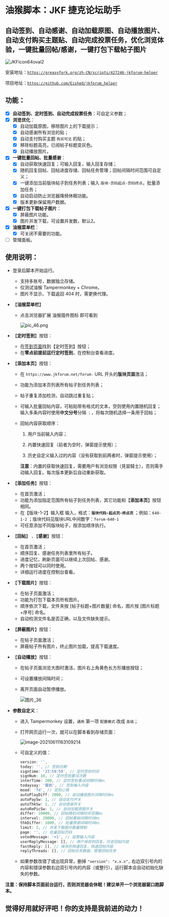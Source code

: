# 油猴脚本：JKF 捷克论坛助手

## 自动签到、自动感谢、自动加载原图、自动播放图片、自动支付购买主题贴、自动完成投票任务，优化浏览体验，一键批量回帖/感谢，一键打包下载帖子图片

![JKFicon64oval2](https://cdn.jsdelivr.net/gh/eished/jkforum_helper/readme.assets/JKFicon64oval2.png)

安装地址：[`https://greasyfork.org/zh-CN/scripts/427246-jkforum-helper`](https://greasyfork.org/zh-CN/scripts/427246-jkforum-helper)

项目地址：[`https://github.com/Eished/jkforum_helper`](https://github.com/Eished/jkforum_helper)

## 功能：

- [x] **自动签到、定时签到、自动完成投票任务**：可自定义参数；
- [x] **浏览优化**：
   - [x] 自动加载原图，移除图片上的下载提示；
   - [x] 自动感谢所有浏览的贴；
   - [x] 自动支付购买主题 `购买可见` 的贴；
   - [x] 移除标题高亮，已阅帖子标题变灰色。
   - [x] 自动播放图片。
- [x] **一键批量回帖、批量感谢**：
   - [x] 自动获取快速回复；可输入回复，输入回复存储；
   - [x] 随机回复回帖、回帖进度存储、回帖任务管理；回帖间隔时间范围可自定义；
   - [x] 一键添加当前版块帖子到任务列表；输入 `版块-页码起点-页码终点`，批量添加任务；
   - [x] 自动启动防止浏览器降频休眠功能。
   - [x] 版本更新保留用户数据。
- [x] **一键打包下载帖子图片**：
   - [x] 屏蔽图片功能。
   - [x] 图片并发下载，可设置并发数，默认2。
- [x] **油猴菜单栏**：
   - [x] 可关闭不需要的功能。
- [ ] 管理面板。

## 使用说明：

- 登录后脚本开始运行。
  
  - 支持多账号，数据独立存储。
  - 仅测试油猴 Tampermonkey + Chrome。
  - 图片不显示、下载返回 404 时，需更换代理。
  
- 【**油猴菜单栏**】

   - 点击浏览器扩展 油猴插件图标 即可看到

     ![pic_46.png](https://cdn.jsdelivr.net/gh/eished/jkforum_helper/readme.assets/pic_46.png)

     

- 【**定时签到**】按钮：
  
  - 在[签到页面](https://www.jkforum.net/plugin/?id=dsu_paulsign:sign)找到【定时签到】按钮；
  - 在**零点前提前运行定时签到**，在控制台查看进度。
  
- 【**添加本页**】按钮：
  - 在 `https://www.jkforum.net/forum-` URL 开头的**版块页面**激活；

  - 功能为添加本页列表所有帖子到任务列表；

  - 帖子重复添加检测，自动跳过重复贴；

  - 可输入批量回帖内容，可粘贴带有格式的文本，空则使用内置随机回复；输入多条内容时使用**中文分号**分隔 `；`，将每次随机选择一条用于回帖；

  - 回帖内容获取顺序：

    1. 用户当前输入内容；

    2. 内置快速回复（前者为空时，弹窗提示使用）；

    3. 历史自定义输入过的内容（没有获取到前两者时，弹窗提示使用）；

    **注意**：内置的获取快速回复，需要用户有浏览权限（見習騎士），否则需手动输入回复。每次版本更新后自动重新获取。

- 【**添加任务**】按钮：
   - 在首页激活；
   - 功能为添加指定范围所有帖子到任务列表，其它功能和【**添加本页**】按钮相同。
   - 在【版块-1-2】输入框 输入，格式：**`版块代码-起点页-终点页`** ；例如：`640-1-2` ；版块代码见版块URL中间数字：`forum-640-1`
   - 可任意添加不同版块帖子，按添加顺序执行。
   
- 【**回帖**】 、【**感谢**】按钮：

   - 在首页激活；
   - 顺序回复、感谢任务列表里所有帖子。
   - 进度记忆，刷新页面可以继续上次回帖、感谢。
   - 两个按钮可以同时使用。
   - 详细运行进度在控制台查看。

- 【**下载图片**】按钮：

   - 在帖子页面激活；
   - 功能为打包下载本页所有图片。
   - 顺序依次下载，文件夹按 [帖子标题+图片数量] 命名，图片按 [图片标题+序号] 命名。
   - 自动检测文件名是否正确，以及文件缺失提示。

- 【**屏蔽图片**】按钮：

   - 在帖子页面激活；
   - 屏蔽帖子所有图片，终止图片加载，提高下载速度。

- 【**自动播放**】按钮：

   - 在帖子页面浏览大图时激活，图片右上角黄色长方形播放按钮；

   - 可设置播放间隔时间；

   - 离开页面自动暂停播放。

     ![图片_36](https://cdn.jsdelivr.net/gh/eished/jkforum_helper/readme.assets/%E5%9B%BE%E7%89%87_36.jpg)

   

- **参数自定义**：

  - 进入 Tampermonkey 设置，`通用` 第一项 `配置模式` 改成 `高级`；

  - 打开网页运行一次，就可以在脚本看到存储页面：

    ![image-20210611163109214](https://cdn.jsdelivr.net/gh/eished/jkforum_helper/readme.assets/image-20210611163109214.png)

  - 可自定义的值：
  
    ```javascript
    version: '',
    today: '', // 签到日期
    signtime: '23:59:59', // 定时签到时间
    signNum: 10, // 定时签到重试次数
    interTime: 200, // 定时签到重试间隔时间ms
    todaysay: '簽到', // 签到输入内容
    mood: 'fd', // 签到心情
    autoPlayDiff: 2000, // 自动播放图片间隔时间ms
    autoPaySw: 1, // 自动支付开关
    autoThkSw: 1, // 自动感谢开关
    autoRePicSw: 1, // 自动加载原图开关
    differ: 10000, // 回帖随机间隔时间范围ms
    interval: 20000, // 回帖基础间隔时间ms
    thkDiffer: 1000, // 批量感谢间隔时间ms
    limit: 2, // 并发下载图片数量限制
    page: '', // 批量回帖页码
    votedMessage: '+1', // 投票输入内容
    userReplyMessage: [], // 用户保存的回复，历史回帖内容
    fastReply: [], // 保存的快速回复，快速回帖内容
    replyThreads: [], // 回帖任务数据，管理回帖任务
    ```
  
  - 如果参数改错了或出现异常，删掉 `"version": "x.x.x",` 右边双引号内的内容和错误参数右边双引号内的内容（或整行），运行脚本会自动初始化缺失的参数。
  
  

**注意：保持脚本页面前台运行，否则浏览器会休眠！建议单开一个浏览器窗口跑脚本。**



## 觉得好用就好评吧！你的支持是我前进的动力！